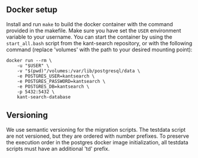 ## Docker setup

Install and run `make` to build the docker container with the command provided in the makefile. Make sure you have set the `USER` environment variable to your username. You can start the container by using the `start_all.bash` script from the kant-search repository, or with the following command (replace 'volumes' with the path to your desired mounting point):

```
docker run --rm \
    -u "$USER" \
    -v "$(pwd)"/volumes:/var/lib/postgresql/data \
    -e POSTGRES_USER=kantsearch \
    -e POSTGRES_PASSWORD=kantsearch \
    -e POSTGRES_DB=kantsearch \
    -p 5432:5432 \
    kant-search-database
```

## Versioning

We use semantic versioning for the migration scripts. The testdata script are not versioned, but they are ordered with number prefixes. To preserve the execution order in the postgres docker image initialization, all testdata scripts must have an additional 'td' prefix.
